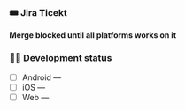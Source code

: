### 🎟 Jira Ticekt
<!-- _Add design Jira Ticket here if exist_ -->


**Merge blocked until all platforms works on it**
### 🧑‍💻 Development status
- [ ] Android — <!-- _Add android Jira Ticket here_ -->
- [ ] iOS — <!-- _Add ios Jira Ticket here_ -->
- [ ] Web — <!-- _Add web Jira Ticket here_ -->
